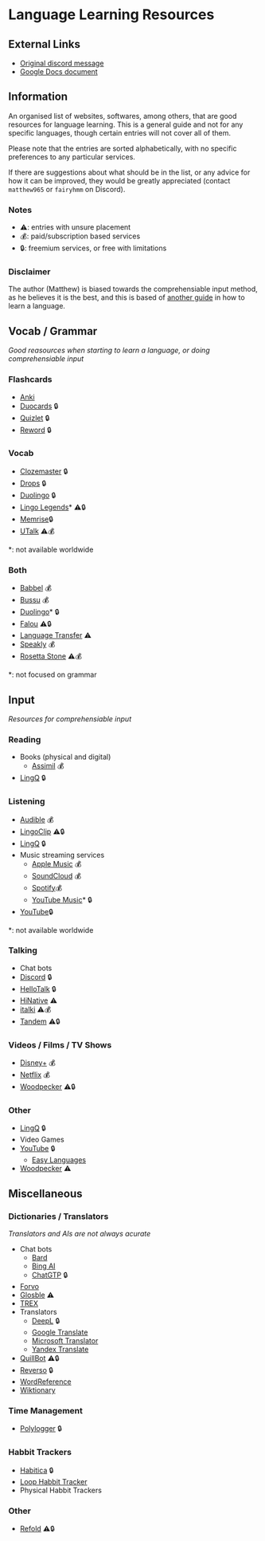 # Language Learning Resources
## External Links
- [Original discord message](https://discord.com/channels/949775981026115604/949795298178379787/1144655078855282748)
- [Google Docs document](https://docs.google.com/document/d/10q1eT3TjPi5OAzeWQF7FPv2DPwuKQHzjrudgi0ua-Mc)

## Information
An organised list of websites, softwares, among others, that are good resources for language learning. This is a general guide and not for any specific languages, though certain entries will not cover all of them.

Please note that the entries are sorted alphabetically, with no specific preferences to any particular services.

If there are suggestions about what should be in the list, or any advice for how it can be improved, they would be greatly appreciated (contact `matthew965` or `fairyhmm` on Discord).

### Notes
- ⚠️: entries with unsure placement
- 💰: paid/subscription based services
- 🔒: freemium services, or free with limitations

### Disclaimer
The author (Matthew) is biased towards the comprehensiable input method, as he believes it is the best, and this is based of [another guide](https://github.com/FairyHmm/Language/blob/main/Resources/How%20to%20learn%20a%20language.md) in how to learn a language.

## Vocab / Grammar
*Good reasources when starting to learn a language, or doing comprehensiable input*

### Flashcards
- [Anki](https://apps.ankiweb.net/)
- [Duocards](https://duocards.com/) 🔒
- [Quizlet](https://quizlet.com/) 🔒
- [Reword](https://reword.app/) 🔒

### Vocab
- [Clozemaster](https://www.clozemaster.com/) 🔒
- [Drops](https://languagedrops.com/) 🔒
- [Duolingo](https://www.duolingo.com/) 🔒
- [Lingo Legends](https://www.lingolegend.com/)* ⚠️🔒
- [Memrise](https://www.memrise.com/)🔒
- [UTalk](https://utalk.com/) ⚠️💰

*: not available worldwide
### Both
- [Babbel](https://www.babbel.com/) 💰
- [Bussu](https://www.busuu.com/) 💰
- [Duolingo](https://www.duolingo.com/)* 🔒
- [Falou](https://falou.app/) ⚠️🔒
- [Language Transfer](https://www.languagetransfer.org/) ⚠️
- [Speakly](https://speakly.me/) 💰
- [Rosetta Stone](https://www.rosettastone.com/) ⚠️💰

*: not focused on grammar
## Input
*Resources for comprehensiable input*

### Reading
- Books (physical and digital)
    - [Assimil](https://www.assimil.com/) 💰
- [LingQ](https://www.lingq.com/) 🔒

### Listening
- [Audible](https://audible.com/) 💰
- [LingoClip](https://lingoclip.com/) ⚠️🔒
- [LingQ](https://www.lingq.com/) 🔒
- Music streaming services
    - [Apple Music](https://music.apple.com/) 💰
    - [SoundCloud](https://soundcloud.com/) 💰
    - [Spotify](https://spotify.com/)💰
    - [YouTube Music](https://music.youtube.com/)* 🔒
- [YouTube](https://youtube.com/)🔒

*: not available worldwide
### Talking
- Chat bots
- [Discord](https://discord.com/) 🔒
- [HelloTalk](https://www.hellotalk.com/) 🔒
- [HiNative](https://hinative.com/) ⚠️
- [italki](https://www.italki.com/) ⚠️💰
- [Tandem](https://www.tandem.net/) ⚠️🔒

### Videos / Films / TV Shows
- [Disney+](https://www.disneyplus.com/) 💰
- [Netflix](https://netflix.com/) 💰
- [Woodpecker](https://www.woodpeckerlearning.com/) ⚠️🔒

### Other
- [LingQ](https://www.lingq.com/) 🔒
- Video Games
- [YouTube](https://youtube.com/) 🔒
    - [Easy Languages](https://www.youtube.com/@easylanguages)
- [Woodpecker](https://www.woodpeckerlearning.com/) ⚠️

## Miscellaneous
### Dictionaries / Translators
*Translators and AIs are not always acurate*
- Chat bots
    - [Bard](https://bard.google.com/)
    - [Bing AI](https://www.bing.com/?/ai/)
    - [ChatGTP](https://openai.com/chatgpt/) 🔒
- [Forvo](https://forvo.com/)
- [Glosble](https://glosbe.com/) ⚠️
- [TREX](https://tr-ex.me/)
- Translators
    - [DeepL](https://www.deepl.com/translator/) 🔒
    - [Google Translate](https://translate.google.com/)
    - [Microsoft Translator](https://www.microsoft.com/en-us/translator/)
    - [Yandex Translate](https://translate.yandex.com/)
- [QuillBot](https://quillbot.com/) ⚠️🔒
- [Reverso](https://www.reverso.net/) 🔒
- [WordReference](https://www.wordreference.com/)
- [Wiktionary](https://www.wiktionary.org/)

### Time Management
- [Polylogger](https://polylogger.com/) 🔒

### Habbit Trackers
- [Habitica](https://habitica.com/) 🔒
- [Loop Habbit Tracker](http://loophabits.org/)
- Physical Habbit Trackers

### Other
- [Refold](https://refold.la/) ⚠️🔒
